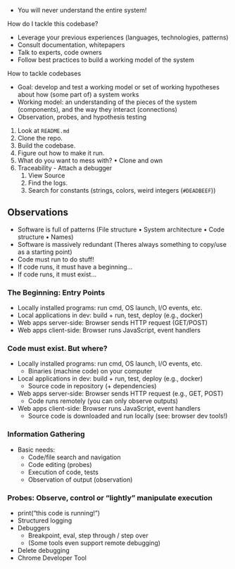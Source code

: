 - You will never understand the entire system!

How do I tackle this codebase? 
- Leverage your previous experiences (languages, technologies, patterns) 
- Consult documentation, whitepapers 
- Talk to experts, code owners 
- Follow best practices to build a working model of the system

How to tackle codebases 
- Goal: develop and test a working model or set of working hypotheses about how (some part of) a system works 
- Working model: an understanding of the pieces of the system (components), and the way they interact (connections) 
- Observation, probes, and hypothesis testing

1. Look at `README.md `
2. Clone the repo. 
3. Build the codebase. 
4. Figure out how to make it run. 
5. What do you want to mess with? • Clone and own 
6. Traceability - Attach a debugger 
	1. View Source 
	2. Find the logs. 
	3. Search for constants (strings, colors, weird integers (`#DEADBEEF`))

## Observations

- Software is full of patterns (File structure • System architecture • Code structure • Names)
- Software is massively redundant (Theres always something to copy/use as a starting point)
- Code must run to do stuff!
- If code runs, it must have a beginning…
- If code runs, it must exist…

### The Beginning: Entry Points 

- Locally installed programs: run cmd, OS launch, I/O events, etc. 
- Local applications in dev: build + run, test, deploy (e.g., docker) 
- Web apps server-side: Browser sends HTTP request (GET/POST) 
- Web apps client-side: Browser runs JavaScript, event handlers

### Code must exist. But where? 

- Locally installed programs: run cmd, OS launch, I/O events, etc. 
	- Binaries (machine code) on your computer
- Local applications in dev: build + run, test, deploy (e.g., docker) 
	- Source code in repository (+ dependencies) 
- Web apps server-side: Browser sends HTTP request (e.g., GET, POST) 
	- Code runs remotely (you can only observe outputs) 
- Web apps client-side: Browser runs JavaScript, event handlers 
	- Source code is downloaded and run locally (see: browser dev tools!)

### Information Gathering 

- Basic needs: 
	- Code/file search and navigation 
	- Code editing (probes) 
	- Execution of code, tests 
	- Observation of output (observation)

### Probes: Observe, control or “lightly” manipulate execution 

- print(“this code is running!”) 
- Structured logging 
- Debuggers 
	- Breakpoint, eval, step through / step over 
	- (Some tools even support remote debugging) 
- Delete debugging 
- Chrome Developer Tool
